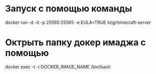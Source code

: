 # Запуск с помощью команды 
docker run -d -it -p 25565:25565 -e EULA=TRUE itzg/minecraft-server

# Октрыть папку докер имаджа с помощью 
docker exec -t -i DOCKER_IMAGE_NAME /bin/bash